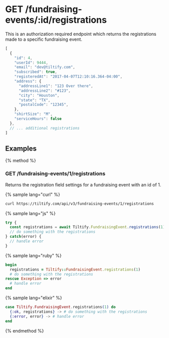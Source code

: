 # GET /fundraising-events/:id/registrations

This is an authorization required endpoint which returns the registrations made
to a specific fundraising event.

```js
[
  {
    "id": 4,
    "userId": 9444,
    "email": "dev@tiltify.com",
    "subscribed": true,
    "registeredAt": "2017-04-07T12:10:16.364-04:00",
    "address": {
      "addressLine1": "123 Over there",
      "addressLine2": "#123",
      "city": "Houston",
      "state": "TX",
      "postalCode": "12345",
    },
    "shirtSize": "M",
    "serviceHours": false
  },
  // ... additional registrations
]
```

## Examples

{% method %}
### GET /fundraising-events/1/registrations
Returns the registration field settings for a fundraising event with an id of 1.

{% sample lang="curl" %}
```bash
curl https://tiltify.com/api/v3/fundraising-events/1/registrations
```

{% sample lang="js" %}
```js
try {
  const registrations = await Tiltify.FundraisingEvent.registrations(1)
  // do something with the registrations
} catch(error) {
  // handle error
}
```

{% sample lang="ruby" %}
```ruby
begin
  registrations = Tiltify::FundraisingEvent.registrations(1)
  # do something with the registrations
rescue Exception => error
  # handle error
end
```

{% sample lang="elixir" %}
```elixir
case Tiltify.FundraisingEvent.registrations(1) do
  {:ok, registrations} -> # do something with the registrations
  {:error, error} -> # handle error
end
```

{% endmethod %}
